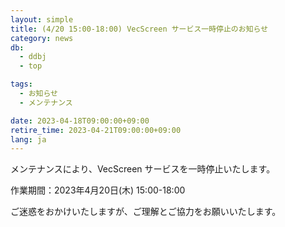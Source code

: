 ```yaml
---
layout: simple
title: (4/20 15:00-18:00) VecScreen サービス一時停止のお知らせ
category: news
db:
  - ddbj
  - top

tags:
  - お知らせ
  - メンテナンス

date: 2023-04-18T09:00:00+09:00
retire_time: 2023-04-21T09:00:00+09:00
lang: ja
---
```


メンテナンスにより、VecScreen サービスを一時停止いたします。

作業期間：2023年4月20日(木) 15:00-18:00 

ご迷惑をおかけいたしますが、ご理解とご協力をお願いいたします。

